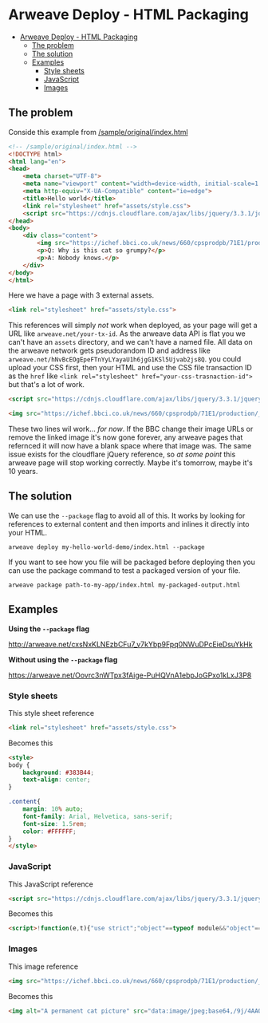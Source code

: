 # Arweave Deploy - HTML Packaging
- [Arweave Deploy - HTML Packaging](#arweave-deploy---html-packaging)
  - [The problem](#the-problem)
  - [The solution](#the-solution)
  - [Examples](#examples)
    - [Style sheets](#style-sheets)
    - [JavaScript](#javascript)
    - [Images](#images)


## The problem

Conside this example from [/sample/original/index.html](/sample/original/index.html)

```html
<!-- /sample/original/index.html -->
<!DOCTYPE html>
<html lang="en">
<head>
    <meta charset="UTF-8">
    <meta name="viewport" content="width=device-width, initial-scale=1.0">
    <meta http-equiv="X-UA-Compatible" content="ie=edge">
    <title>Hello world</title>
    <link rel="stylesheet" href="assets/style.css">
    <script src="https://cdnjs.cloudflare.com/ajax/libs/jquery/3.3.1/jquery.js"></script>
</head>
<body>
    <div class="content">
        <img src="https://ichef.bbci.co.uk/news/660/cpsprodpb/71E1/production/_99735192_gettyimages-459467912.jpg" alt="A permanent cat picture">
        <p>Q: Why is this cat so grumpy?</p>
        <p>A: Nobody knows.</p>
    </div>
</body>
</html>
```

Here we have a page with 3 external assets.

```html
<link rel="stylesheet" href="assets/style.css">
```

This references will simply _not_ work when deployed, as your page will get a URL like `arweave.net/your-tx-id`. As the arweave data API is flat you we can't have an `assets` directory, and we can't have a named file. All data on the arweave network gets pseudorandom ID and address like `arweave.net/hNvBcEOgEpeFTnYyLYayaU1h6jgG1KSl5Ujvab2js8Q`. you could upload your CSS first, then your HTML and use the CSS file transaction ID as the `href` like `<link rel="stylesheet" href="your-css-trasnaction-id">` but that's a lot of work.

```html
<script src="https://cdnjs.cloudflare.com/ajax/libs/jquery/3.3.1/jquery.js"></script>

<img src="https://ichef.bbci.co.uk/news/660/cpsprodpb/71E1/production/_99735192_gettyimages-459467912.jpg" alt="A permanent and grumpy cat">
```

These two lines wil work... _for now_. If the BBC change their image URLs or remove the linked image it's now gone forever, any arweave pages that refernced it will now have a blank space where that image was. The same issue exists for the cloudflare jQuery reference, so _at some point_ this arweave page will stop working correctly. Maybe it's tomorrow, maybe it's 10 years.

## The solution

We can use the `--package` flag to avoid all of this. It works by looking for references to external content and then imports and inlines it directly into your HTML.

```
arweave deploy my-hello-world-demo/index.html --package
```


If you want to see how you file will be packaged before deploying then you can use the package command to test a packaged version of your file.

```
arweave package path-to-my-app/index.html my-packaged-output.html
```


## Examples

**Using the `--package` flag**

http://arweave.net/cxsNxKLNEzbCFu7_v7kYbp9Fpq0NWuDPcEieDsuYkHk

**Without using the `--package` flag**

https://arweave.net/Oovrc3nWTpx3fAige-PuHQVnA1ebpJoGPxo1kLxJ3P8



### Style sheets
This style sheet reference
```html
<link rel="stylesheet" href="assets/style.css">
```

Becomes this 
```html
<style>
body {
    background: #383B44;
    text-align: center;
}

.content{
    margin: 10% auto;
    font-family: Arial, Helvetica, sans-serif;
    font-size: 1.5rem;
    color: #FFFFFF;
}
</style>
```

### JavaScript
This JavaScript reference
```html
<script src="https://cdnjs.cloudflare.com/ajax/libs/jquery/3.3.1/jquery.js"></script>
```
Becomes this

```html
<script>!function(e,t){"use strict";"object"==typeof module&&"object"==typeof module.exports?module.exports=e.document?t(e,!0):function(e){if(!e.document)throw new Error("jQuery requires a window with a document");return t(e)}:t(e)}("undefined"!=typeof window?window:this,function(e,t){"use strict";var n=[],r=e.document...
```

### Images
This image reference
```html
<img src="https://ichef.bbci.co.uk/news/660/cpsprodpb/71E1/production/_99735192_gettyimages-459467912.jpg" alt="A permanent cat picture">
```
Becomes this 
```html
<img alt="A permanent cat picture" src="data:image/jpeg;base64,/9j/4AAQSkZJRgABAQEAYABgAAD/2wBDAAYEBQYFBAYGBQYHBwYIChAKCgkJChQODwwQFxQYGBcUFhYaHSUfGhsjHBYWICwgIyYnKSopGR8tMC0oMCUoKSj/2wBDAQcHBwoIChMKChMoGhYaKCgoKCgoKCgoKCgoKCgoKCgoKCgoKCgoKCgoKCgoKCgoKCgoKCgoKCgoKCgoKCgoKCj...
```
